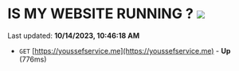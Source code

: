# IS MY WEBSITE RUNNING ? [![](https://img.shields.io/static/v1?label=Sponsor&message=%E2%9D%A4&logo=GitHub&color=%23fe8e86)](https://github.com/sponsors/<username>)

Last updated: **10/14/2023, 10:46:18 AM**

- `GET` [https://youssefservice.me](https://youssefservice.me) - **Up** (776ms)
